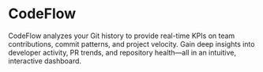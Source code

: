 # CodeFlow
CodeFlow analyzes your Git history to provide real-time KPIs on team contributions, commit patterns, and project velocity. Gain deep insights into developer activity, PR trends, and repository health—all in an intuitive, interactive dashboard.
